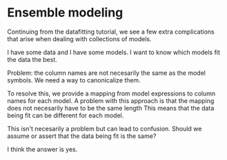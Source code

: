 # Ensemble modeling

Continuing from the datafitting tutorial, we see a few extra complications that arise when dealing with collections of models. 

I have some data and I have some models. 
I want to know which models fit the data the best.

Problem: the column names are not necesarily the same as the model symbols. 
We need a way to canonicalize them. 

To resolve this, we provide a mapping from model expressions to column names for each model.
A problem with this approach is that the mapping does not necesarily have to be the same length
This means that the data being fit can be different for each model.

This isn't necesarily a problem but can lead to confusion. 
Should we assume or assert that the data being fit is the same?

I think the answer is yes. 
